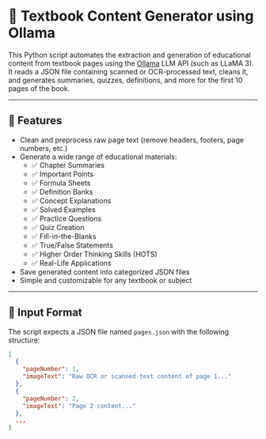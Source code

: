 # 📘 Textbook Content Generator using Ollama

This Python script automates the extraction and generation of educational content from textbook pages using the [Ollama](https://ollama.com) LLM API (such as LLaMA 3). It reads a JSON file containing scanned or OCR-processed text, cleans it, and generates summaries, quizzes, definitions, and more for the first 10 pages of the book.

---

## 🚀 Features

- Clean and preprocess raw page text (remove headers, footers, page numbers, etc.)
- Generate a wide range of educational materials:
  - ✅ Chapter Summaries
  - ✅ Important Points
  - ✅ Formula Sheets
  - ✅ Definition Banks
  - ✅ Concept Explanations
  - ✅ Solved Examples
  - ✅ Practice Questions
  - ✅ Quiz Creation
  - ✅ Fill-in-the-Blanks
  - ✅ True/False Statements
  - ✅ Higher Order Thinking Skills (HOTS)
  - ✅ Real-Life Applications
- Save generated content into categorized JSON files
- Simple and customizable for any textbook or subject

---

## 📂 Input Format

The script expects a JSON file named `pages.json` with the following structure:

```json
[
  {
    "pageNumber": 1,
    "imageText": "Raw OCR or scanned text content of page 1..."
  },
  {
    "pageNumber": 2,
    "imageText": "Page 2 content..."
  },
  ...
]
